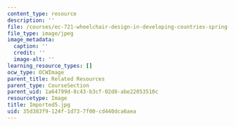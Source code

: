 ```yaml
---
content_type: resource
description: ''
file: /courses/ec-721-wheelchair-design-in-developing-countries-spring-2009/35d383f9124f1d737f00cd440dca6aea_Imported5.jpg
file_type: image/jpeg
image_metadata:
  caption: ''
  credit: ''
  image-alt: ''
learning_resource_types: []
ocw_type: OCWImage
parent_title: Related Resources
parent_type: CourseSection
parent_uid: 1a64799d-8c43-b3cf-02d8-abe22053510c
resourcetype: Image
title: Imported5.jpg
uid: 35d383f9-124f-1d73-7f00-cd440dca6aea
---
```

